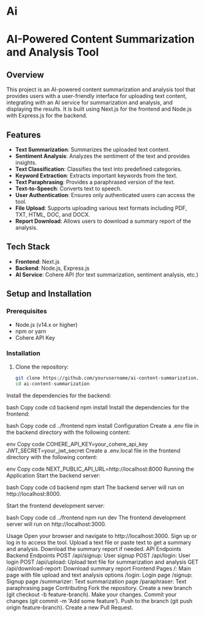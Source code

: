 # Ai
# AI-Powered Content Summarization and Analysis Tool

## Overview

This project is an AI-powered content summarization and analysis tool that provides users with a user-friendly interface for uploading text content, integrating with an AI service for summarization and analysis, and displaying the results. It is built using Next.js for the frontend and Node.js with Express.js for the backend.

## Features

- **Text Summarization**: Summarizes the uploaded text content.
- **Sentiment Analysis**: Analyzes the sentiment of the text and provides insights.
- **Text Classification**: Classifies the text into predefined categories.
- **Keyword Extraction**: Extracts important keywords from the text.
- **Text Paraphrasing**: Provides a paraphrased version of the text.
- **Text-to-Speech**: Converts text to speech.
- **User Authentication**: Ensures only authenticated users can access the tool.
- **File Upload**: Supports uploading various text formats including PDF, TXT, HTML, DOC, and DOCX.
- **Report Download**: Allows users to download a summary report of the analysis.

## Tech Stack

- **Frontend**: Next.js
- **Backend**: Node.js, Express.js
- **AI Service**: Cohere API (for text summarization, sentiment analysis, etc.)

## Setup and Installation

### Prerequisites

- Node.js (v14.x or higher)
- npm or yarn
- Cohere API Key

### Installation

1. Clone the repository:

   ```bash
   git clone https://github.com/yourusername/ai-content-summarization.git
   cd ai-content-summarization
Install the dependencies for the backend:

bash
Copy code
cd backend
npm install
Install the dependencies for the frontend:

bash
Copy code
cd ../frontend
npm install
Configuration
Create a .env file in the backend directory with the following content:

env
Copy code
COHERE_API_KEY=your_cohere_api_key
JWT_SECRET=your_jwt_secret
Create a .env.local file in the frontend directory with the following content:

env
Copy code
NEXT_PUBLIC_API_URL=http://localhost:8000
Running the Application
Start the backend server:

bash
Copy code
cd backend
npm start
The backend server will run on http://localhost:8000.

Start the frontend development server:

bash
Copy code
cd ../frontend
npm run dev
The frontend development server will run on http://localhost:3000.

Usage
Open your browser and navigate to http://localhost:3000.
Sign up or log in to access the tool.
Upload a text file or paste text to get a summary and analysis.
Download the summary report if needed.
API Endpoints
Backend Endpoints
POST /api/signup: User signup
POST /api/login: User login
POST /api/upload: Upload text file for summarization and analysis
GET /api/download-report: Download summary report
Frontend Pages
/: Main page with file upload and text analysis options
/login: Login page
/signup: Signup page
/summarizer: Text summarization page
/paraphraser: Text paraphrasing page
Contributing
Fork the repository.
Create a new branch (git checkout -b feature-branch).
Make your changes.
Commit your changes (git commit -m 'Add some feature').
Push to the branch (git push origin feature-branch).
Create a new Pull Request.
